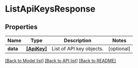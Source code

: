 # ListApiKeysResponse


## Properties
Name | Type | Description | Notes
------------ | ------------- | ------------- | -------------
**data** | [**[ApiKey]**](ApiKey.md) | List of API key objects. | [optional] 

[[Back to Model list]](../README.md#documentation-for-models) [[Back to API list]](../README.md#documentation-for-api-endpoints) [[Back to README]](../README.md)


